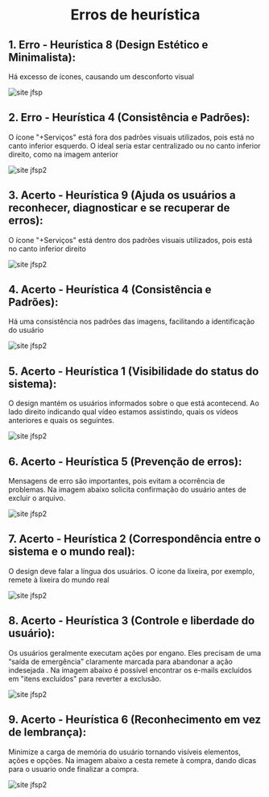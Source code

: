 <h1 align="center"> Erros de heurística </h1>

## 1. Erro - Heurística 8 (Design Estético e Minimalista):

Há excesso de ícones, causando um desconforto visual

![site jfsp](https://github.com/Katianefatec/bertoti/blob/main/ihc/img/heuristica8.png)

## 2. Erro - Heurística 4 (Consistência e Padrões):

O ícone "+Serviços" está fora dos padrões visuais utilizados, pois está no canto inferior esquerdo. O ideal seria estar centralizado ou no canto inferior direito, como na imagem anterior

![site jfsp2](https://github.com/Katianefatec/bertoti/blob/main/ihc/img/heuristica4-erro.png)

## 3. Acerto - Heurística 9 (Ajuda os usuários a reconhecer, diagnosticar e se recuperar de erros):

O ícone "+Serviços" está dentro dos padrões visuais utilizados, pois está no canto inferior direito

![site jfsp2](https://github.com/Katianefatec/bertoti/blob/main/ihc/img/heuristica9.png)

## 4. Acerto - Heurística 4 (Consistência e Padrões):

Há uma consistência nos padrões das imagens, facilitando a identificação do usuário

![site jfsp2](https://github.com/Katianefatec/bertoti/blob/main/ihc/img/heuristica4.png)

## 5. Acerto - Heurística 1 (Visibilidade do status do sistema):

O design mantém os usuários informados sobre o que está acontecend. Ao lado direito indicando qual vídeo estamos assistindo, quais os vídeos anteriores e quais os seguintes.

![site jfsp2](https://github.com/Katianefatec/bertoti/blob/main/ihc/img/heuristica1.png)

## 6. Acerto - Heurística 5 (Prevenção de erros):

Mensagens de erro são importantes, pois evitam a ocorrência de problemas. Na imagem abaixo solicita confirmação do usuário antes de excluir o arquivo.

![site jfsp2](https://github.com/Katianefatec/bertoti/blob/main/ihc/img/heuristica5.png)

## 7. Acerto - Heurística 2 (Correspondência entre o sistema e o mundo real):

O design deve falar a língua dos usuários. O ícone da lixeira, por exemplo, remete à lixeira do mundo real

![site jfsp2](https://github.com/Katianefatec/bertoti/blob/main/ihc/img/heuristica2.png)

## 8. Acerto - Heurística 3 (Controle e liberdade do usuário):

Os usuários geralmente executam ações por engano. Eles precisam de uma “saída de emergência” claramente marcada para abandonar a ação indesejada . Na imagem abaixo é possível encontrar os e-mails excluídos em "itens excluídos" para reverter a exclusão.

![site jfsp2](https://github.com/Katianefatec/bertoti/blob/main/ihc/img/heuristica2.png)

## 9. Acerto - Heurística 6 (Reconhecimento em vez de lembrança):

Minimize a carga de memória do usuário tornando visíveis elementos, ações e opções. Na imagem abaixo a cesta remete à compra, dando dicas para o usuario onde finalizar a compra.

![site jfsp2](https://github.com/Katianefatec/bertoti/blob/main/ihc/img/heuristica6.png)







